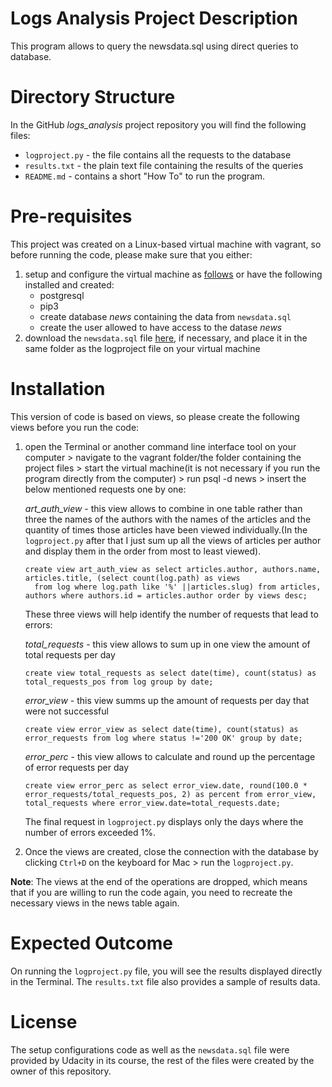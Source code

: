 # Logs Analysis Project Description

This program allows to query the newsdata.sql using direct queries to database.

# Directory Structure

In the GitHub *logs_analysis* project repository you will find the following files:

  * `logproject.py` - the file contains all the requests to the database
  * `results.txt` - the plain text file containing the results of the queries
  * `README.md` - contains a short "How To" to run the program.

# Pre-requisites
This project was created on a Linux-based virtual machine with vagrant, so before running the code, please make sure that you either:
1. setup and configure the virtual machine as [follows](https://d17h27t6h515a5.cloudfront.net/topher/2017/June/5948287e_fsnd-virtual-machine/fsnd-virtual-machine.zip) or have the following installed and created:
    * postgresql
    * pip3
    * create database *news* containing the data from `newsdata.sql`
    * create the user allowed to have access to the datase *news*
2. download the `newsdata.sql` file [here](https://d17h27t6h515a5.cloudfront.net/topher/2016/August/57b5f748_newsdata/newsdata.zip), if necessary, and place it in the same folder as the logproject file on your virtual machine

# Installation

This version of code is based on views, so please create the following views before you run the code:
1. open the Terminal or another command line interface tool on your computer > navigate to the vagrant folder/the folder containing the project files > start the virtual machine(it is not necessary if you run the program directly from the computer) > run psql -d news > insert the below mentioned requests one by one:

      *art_auth_view* - this view allows to combine in one table rather than three the names of the authors with the names of the articles and the quantity of times those articles have been viewed individually.(In the `logproject.py` after that I just sum up all the views of articles per author and display them in the order from most to least viewed). 
      ```psql
      create view art_auth_view as select articles.author, authors.name, articles.title, (select count(log.path) as views
        from log where log.path like '%' ||articles.slug) from articles, authors where authors.id = articles.author order by views desc;
      ```
      These three views will help identify the number of requests that lead to errors:
      
      *total_requests* - this view allows to sum up in one view the amount of total requests per day
      ```psql
      create view total_requests as select date(time), count(status) as total_requests_pos from log group by date;
      ```
      *error_view* - this view summs up the amount of requests per day that were not successful
      ```psql
      create view error_view as select date(time), count(status) as error_requests from log where status !='200 OK' group by date;
      ```
      *error_perc* - this view allows to calculate and round up the percentage of error requests per day
      ```psql
      create view error_perc as select error_view.date, round(100.0 * error_requests/total_requests_pos, 2) as percent from error_view,   total_requests where error_view.date=total_requests.date;
      ```
      The final request in `logproject.py` displays only the days where the number of errors exceeded 1%.
      
2. Once the views are created, close the connection with the database by clicking `Ctrl+D` on the keyboard for Mac > run the `logproject.py`. 

__Note__: The views at the end of the operations are dropped, which means that if you are willing to run the code again, you need to recreate the necessary views in the news table again. 

# Expected Outcome

On running the `logproject.py` file, you will see the results displayed directly in the Terminal. The `results.txt` file also provides a sample of results data.

# License

The setup configurations code as well as the `newsdata.sql` file were provided by Udacity in its course, the rest of the files were created by the owner of this repository.
